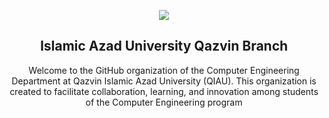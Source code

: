 <p align="center">
  <a href="https://github.com/QSSLibrary">
  <img src="https://github.com/QIAU-CE/Assets/blob/main/images/ce-department.jpg.jpg?raw=true"></a>
</p>

<div align="center">
    <h2>Islamic Azad University Qazvin Branch</h2>
    <p>Welcome to the GitHub organization of the Computer Engineering Department at Qazvin Islamic Azad University (QIAU). This organization is created to facilitate collaboration, learning, and innovation among students of the Computer Engineering program</p>
</div>
